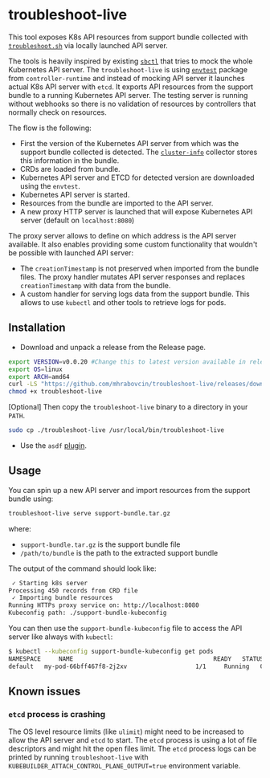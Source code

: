 # troubleshoot-live

This tool exposes K8s API resources from support bundle collected with [`troubleshoot.sh`](https://troubleshoot.sh) via locally launched API server.

The tools is heavily inspired by existing [`sbctl`](https://github.com/replicatedhq/sbctl) that tries to mock the whole Kubernetes API server. The `troubleshoot-live` is using [`envtest`](https://pkg.go.dev/sigs.k8s.io/controller-runtime/pkg/envtest) package from `controller-runtime` and instead of mocking API server it launches actual K8s API server with `etcd`. It exports API resources from the support bundle to a running Kubernetes API server. The testing server is running without webhooks so there is no validation of resources by controllers that normally check on resources.

The flow is the following:

- First the version of the Kubernetes API server from which was the support bundle collected is detected. The [`cluster-info`](https://troubleshoot.sh/docs/collect/cluster-info/) collector stores this information in the bundle.
- CRDs are loaded from bundle.
- Kubernetes API server and ETCD for detected version are downloaded using the `envtest`.
- Kubernetes API server is started.
- Resources from the bundle are imported to the API server.
- A new proxy HTTP server is launched that will expose Kubernetes API server (default on `localhost:8080`)

The proxy server allows to define on which address is the API server available. It also enables providing some custom functionality that wouldn't be possible with launched API server:

- The `creationTimestamp` is not preserved when imported from the bundle files. The proxy handler mutates API server responses and replaces `creationTimestamp` with data from the bundle.
- A custom handler for serving logs data from the support bundle. This allows to use `kubectl` and other tools to retrieve logs for pods.

## Installation

- Download and unpack a release from the Release page.

```bash
export VERSION=v0.0.20 #Change this to latest version available in releases (https://github.com/mhrabovcin/troubleshoot-live/releases)
export OS=linux
export ARCH=amd64
curl -LS "https://github.com/mhrabovcin/troubleshoot-live/releases/download/${VERSION}/troubleshoot-live_${VERSION}_${OS}_${ARCH}.tar.gz" | tar -zxvf -
chmod +x troubleshoot-live
```

[Optional] Then copy the `troubleshoot-live` binary to a directory in your `PATH`.

```bash
sudo cp ./troubleshoot-live /usr/local/bin/troubleshoot-live
```

- Use the `asdf` [plugin](https://github.com/adyatlov/asdf-troubleshoot-live).

## Usage

You can spin up a new API server and import resources from the support bundle using:

```bash
troubleshoot-live serve support-bundle.tar.gz
```

where:

- `support-bundle.tar.gz` is the support bundle file
- `/path/to/bundle` is the path to the extracted support bundle

The output of the command should look like:

```bash
 ✓ Starting k8s server
Processing 450 records from CRD file
 ✓ Importing bundle resources
Running HTTPs proxy service on: http://localhost:8080
Kubeconfig path: ./support-bundle-kubeconfig
```

You can then use the `support-bundle-kubeconfig` file to access the API server like always with `kubectl`:

```bash
$ kubectl --kubeconfig support-bundle-kubeconfig get pods
NAMESPACE     NAME                                       READY   STATUS    RESTARTS   AGE
default   my-pod-66bff467f8-2j2xv                   1/1     Running   0          2m
```

## Known issues

### `etcd` process is crashing

The OS level resource limits (like `ulimit`) might need to be increased to allow the API server and `etcd` to start. The `etcd` process is using a lot of file descriptors and might hit the open files limit. The `etcd` process logs can be printed by running `troubleshoot-live` with `KUBEBUILDER_ATTACH_CONTROL_PLANE_OUTPUT=true` environment variable.
